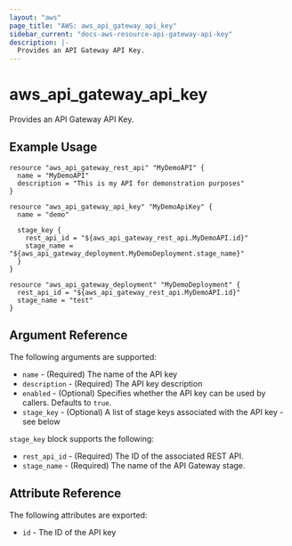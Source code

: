 ```yaml
---
layout: "aws"
page_title: "AWS: aws_api_gateway_api_key"
sidebar_current: "docs-aws-resource-api-gateway-api-key"
description: |-
  Provides an API Gateway API Key.
---
```


# aws\_api\_gateway\_api\_key

Provides an API Gateway API Key.

## Example Usage

```
resource "aws_api_gateway_rest_api" "MyDemoAPI" {
  name = "MyDemoAPI"
  description = "This is my API for demonstration purposes"
}

resource "aws_api_gateway_api_key" "MyDemoApiKey" {
  name = "demo"

  stage_key {
    rest_api_id = "${aws_api_gateway_rest_api.MyDemoAPI.id}"
    stage_name = "${aws_api_gateway_deployment.MyDemoDeployment.stage_name}"
  }
}

resource "aws_api_gateway_deployment" "MyDemoDeployment" {
  rest_api_id = "${aws_api_gateway_rest_api.MyDemoAPI.id}"
  stage_name = "test"
}
```

## Argument Reference

The following arguments are supported:

* `name` - (Required) The name of the API key
* `description` - (Required) The API key description
* `enabled` - (Optional) Specifies whether the API key can be used by callers. Defaults to `true`.
* `stage_key` - (Optional) A list of stage keys associated with the API key - see below

`stage_key` block supports the following:

* `rest_api_id` - (Required) The ID of the associated REST API.
* `stage_name` - (Required) The name of the API Gateway stage.

## Attribute Reference

The following attributes are exported:

* `id` - The ID of the API key
